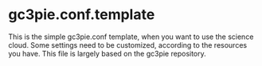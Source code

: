 # gc3pie.conf.template
This is the simple gc3pie.conf template, when you want to use the science cloud. Some settings need to be customized, according to the resources you have. This file is largely based on the gc3pie repository.
